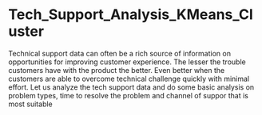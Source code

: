 # Tech_Support_Analysis_KMeans_Cluster

Technical support data can often be a rich source of information on opportunities for improving customer experience. The lesser the trouble customers have with the product the better. Even better when the customers are able to overcome
technical challenge quickly with minimal effort. Let us analyze the tech support data and do some basic analysis on problem types, time to resolve the problem and channel of suppor that is most suitable
